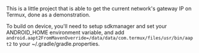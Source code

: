 This is a little project that is able to get the current network's gateway IP on Termux, done as a demonstration.

To build on device, you'll need to setup sdkmanager and set your ANDROID\_HOME environment variable, and add `android.aapt2FromMavenOverride=/data/data/com.termux/files/usr/bin/aapt2` to your ~/.gradle/gradle.properties.
